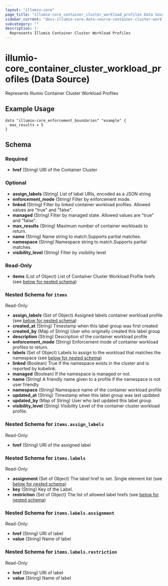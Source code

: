 ```yaml
---
layout: "illumio-core"
page_title: "illumio-core_container_cluster_workload_profiles Data Source - terraform-provider-illumio-core"
sidebar_current: "docs-illumio-core-data-source-container-cluster-workload-profiles"
subcategory: ""
description: |-
  Represents Illumio Container Cluster Workload Profiles
---
```


# illumio-core_container_cluster_workload_profiles (Data Source)

Represents Illumio Container Cluster Workload Profiles

Example Usage
------------

```hcl
data "illumio-core_enforcement_boundaries" "example" {
  max_results = 5
}
```

## Schema

### Required

- **href** (String) URI of the Container Cluster

### Optional

- **assign_labels** (String) List of label URIs, encoded as a JSON string
- **enforcement_mode** (String) Filter by enforcement mode.
- **linked** (String) Filter by linked container workload profiles. Allowed values are "true" and "false".
- **managed** (String) Filter by managed state. Allowed values are "true" and "false".
- **max_results** (String) Maximum number of container workloads to return.
- **name** (String) Name string to match.Supports partial matches.
- **namespace** (String) Namespace string to match.Supports partial matches.
- **visibility_level** (String) Filter by visibility level

### Read-Only

- **items** (List of Object) List of Container Cluster Workload Profile hrefs (see [below for nested schema](#nestedatt--items))

<a id="nestedatt--items"></a>
### Nested Schema for `items`

Read-Only:

- **assign_labels** (Set of Object) Assigned labels container workload profile (see [below for nested schema](#nestedobjatt--items--assign_labels))
- **created_at** (String) Timestamp when this label group was first created
- **created_by** (Map of String) User who originally created this label group
- **description** (String) Description of the container workload profile
- **enforcement_mode** (String) Enforcement mode of container workload profiles to return.
- **labels** (Set of Object) Labels to assign to the workload that matches the namespace (see [below for nested schema](#nestedobjatt--items--labels))
- **linked** (Boolean) True if the namespace exists in the cluster and is reported by kubelink.
- **managed** (Boolean) If the namespace is managed or not.
- **name** (String) A friendly name given to a profile if the namespace is not user friendly
- **namespace** (String) Namespace name of the container workload profile
- **updated_at** (String) Timestamp when this label group was last updated
- **updated_by** (Map of String) User who last updated this label group
- **visibility_level** (String) Visibility Level of the container cluster workload profile.

<a id="nestedobjatt--items--assign_labels"></a>
### Nested Schema for `items.assign_labels`

Read-Only:

- **href** (String) URI of the assigned label


<a id="nestedobjatt--items--labels"></a>
### Nested Schema for `items.labels`

Read-Only:

- **assignment** (Set of Object) The label href to set. Single element list (see [below for nested schema](#nestedobjatt--items--labels--assignment))
- **key** (String) Key of the Label.
- **restriction** (Set of Object) The list of allowed label hrefs (see [below for nested schema](#nestedobjatt--items--labels--restriction))

<a id="nestedobjatt--items--labels--assignment"></a>
### Nested Schema for `items.labels.assignment`

Read-Only:

- **href** (String) URI of label
- **value** (String) Name of label


<a id="nestedobjatt--items--labels--restriction"></a>
### Nested Schema for `items.labels.restriction`

Read-Only:

- **href** (String) URI of label
- **value** (String) Name of label


